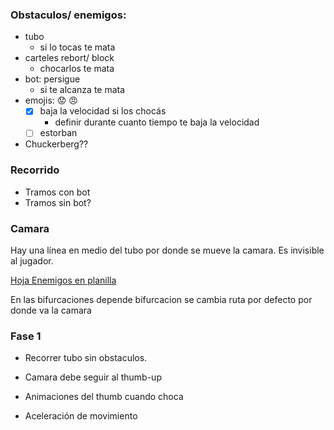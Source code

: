 
### Obstaculos/ enemigos:

* tubo
  * si lo tocas te mata
* carteles rebort/ block
  * chocarlos te mata
* bot: persigue
  * si te alcanza te mata
* emojis: :worried:  :angry:
  - [x] baja la velocidad si los chocás
     * definir durante cuanto tiempo te baja la velocidad
  - [ ] estorban 
* Chuckerberg??


### Recorrido

* Tramos con bot
* Tramos sin bot?

### Camara

Hay una línea en medio del tubo por donde se mueve la camara. Es invisible al jugador.

[Hoja Enemigos en planilla](https://docs.google.com/spreadsheets/d/1tvaoEQuVQwzSrRB5Hg3F3912v-NKvN6Kh1BI_phTjEI/edit?ts=5a6caecb#gid=0)

En las bifurcaciones depende bifurcacion se cambia ruta por defecto por donde va la camara

### Fase 1

* Recorrer tubo sin obstaculos.
* Camara debe seguir al thumb-up

* Animaciones del thumb cuando choca
* Aceleración de movimiento

